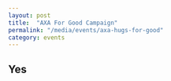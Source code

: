 ```yaml
---
layout: post
title:  "AXA For Good Campaign"
permalink: "/media/events/axa-hugs-for-good"
category: events
---
```


## Yes
